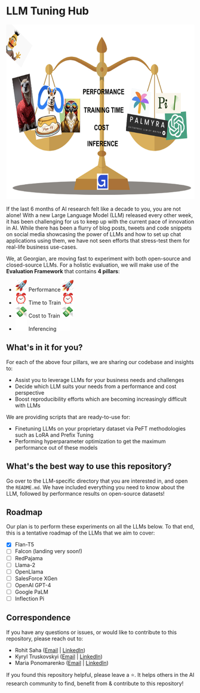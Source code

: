 # LLM Tuning Hub 

<img src="images/repo-main.png" width="768" height="468"/>

If the last 6 months of AI research felt like a decade to you, you are not alone! With a new Large Language Model (LLM) released every other week, it has been challenging for us to keep up with the current pace of innovation in AI. While there has been a flurry of blog posts, tweets and code snippets on social media showcasing the power of LLMs and how to set up chat applications using them, we have not seen efforts that stress-test them for real-life business use-cases.

We, at Georgian, are moving fast to experiment with both open-source and closed-source LLMs. For a holistic evaluation, we will make use of the __Evaluation Framework__ that contains __4 pillars__:

- <img src="images/rocket.gif" width="32" height="32"/> Performance <img src="images/rocket.gif" width="32" height="32"/>
- <img src="images/time.gif" width="32" height="32"/> Time to Train <img src="images/time.gif" width="32" height="32"/>
- <img src="images/money.gif" width="32" height="32"/> Cost to Train <img src="images/money.gif" width="32" height="32"/>
- <img src="images/progress.gif" width="32" height="32"/> Inferencing <img src="images/progress.gif" width="32" height="32"/>

## What's in it for you?

For each of the above four pillars, we are sharing our codebase and insights to:
- Assist you to leverage LLMs for your business needs and challenges
- Decide which LLM suits your needs from a performance and cost perspective
- Boost reproducibility efforts which are becoming increasingly difficult with LLMs

We are providing scripts that are ready-to-use for:
- Finetuning LLMs on your proprietary dataset via PeFT methodologies such as LoRA and Prefix Tuning
- Performing hyperparameter optimization to get the maximum performance out of these models

## What's the best way to use this repository?

Go over to the LLM-specific directory that you are interested in, and open the ```README.md```. We have included everything you need to know about the LLM, followed by performance results on open-source datasets!

## Roadmap

Our plan is to perform these experiments on all the LLMs below. To that end, this is a tentative roadmap of the LLMs that we aim to cover:

- [x] Flan-T5
- [ ] Falcon (landing very soon!)
- [ ] RedPajama
- [ ] Llama-2
- [ ] OpenLlama
- [ ] SalesForce XGen
- [ ] OpenAI GPT-4
- [ ] Google PaLM
- [ ] Inflection Pi

## Correspondence

If you have any questions or issues, or would like to contribute to this repository, please reach out to:

- Rohit Saha ([Email](mailto:rohit@georgian.io) | [LinkedIn](https://www.linkedin.com/in/rohit-saha-ai/))
- Kyryl Truskovskyi ([Email](mailto:kyryl@georgian.io) | [LinkedIn](https://www.linkedin.com/in/kyryl-truskovskyi-275b7967/))
- Maria Ponomarenko ([Email](mailto:mariia.ponomarenko@georgian.io) | [LinkedIn](https://www.linkedin.com/in/maria-ponomarenko-71b465179/))

If you found this repository helpful, please leave a :star:. It helps others in the AI research community to find, benefit from & contribute to this repository!
